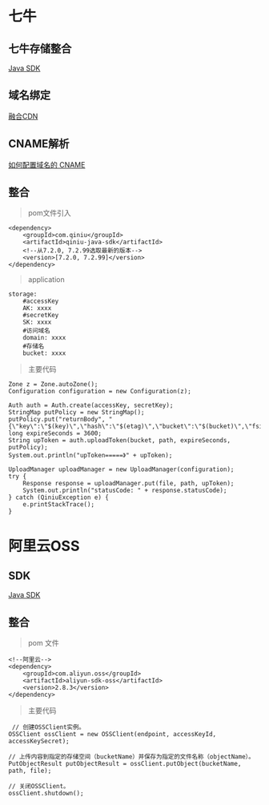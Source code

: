 # 七牛

## 七牛存储整合
[Java SDK](https://developer.qiniu.com/kodo/sdk/1239/java#2)

## 域名绑定
[融合CDN](https://portal.qiniu.com/cdn/domain/create?bucket=kinsonqn&fixBucket)

## CNAME解析
[如何配置域名的 CNAME](https://developer.qiniu.com/fusion/kb/1322/how-to-configure-cname-domain-name)

## 整合
> pom文件引入

    <dependency>
        <groupId>com.qiniu</groupId>
        <artifactId>qiniu-java-sdk</artifactId>
        <!--从7.2.0, 7.2.99选取最新的版本-->
        <version>[7.2.0, 7.2.99]</version>
    </dependency>
    
> application

    storage:
        #accessKey
        AK: xxxx
        #secretKey
        SK: xxxx
        #访问域名
        domain: xxxx
        #存储名
        bucket: xxxx
        
> 主要代码

    Zone z = Zone.autoZone();
    Configuration configuration = new Configuration(z);

    Auth auth = Auth.create(accessKey, secretKey);
    StringMap putPolicy = new StringMap();
    putPolicy.put("returnBody", "{\"key\":\"$(key)\",\"hash\":\"$(etag)\",\"bucket\":\"$(bucket)\",\"fsize\":$(fsize)}");
    long expireSeconds = 3600;
    String upToken = auth.uploadToken(bucket, path, expireSeconds, putPolicy);
    System.out.println("upToken=====》" + upToken);

    UploadManager uploadManager = new UploadManager(configuration);
    try {
        Response response = uploadManager.put(file, path, upToken);
        System.out.println("statusCode: " + response.statusCode);
    } catch (QiniuException e) {
        e.printStackTrace();
    }
    
# 阿里云OSS
 
 ## SDK
 [Java SDK](https://help.aliyun.com/document_detail/32011.html?spm=a2c4g.11186623.6.658.25866328LTfqLW)
 
 ## 整合
 
 > pom 文件
 
    <!--阿里云-->
    <dependency>
        <groupId>com.aliyun.oss</groupId>
        <artifactId>aliyun-sdk-oss</artifactId>
        <version>2.8.3</version>
    </dependency>
    
 > 主要代码
 
     // 创建OSSClient实例。
    OSSClient ossClient = new OSSClient(endpoint, accessKeyId, accessKeySecret);

    // 上传内容到指定的存储空间（bucketName）并保存为指定的文件名称（objectName）。
    PutObjectResult putObjectResult = ossClient.putObject(bucketName, path, file);

    // 关闭OSSClient。
    ossClient.shutdown();
